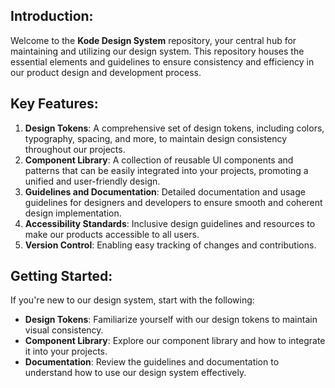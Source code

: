 ## Introduction:
Welcome to the __Kode Design System__ repository, your central hub for maintaining and utilizing our design system. This repository houses the essential elements and guidelines to ensure consistency and efficiency in our product design and development process.

## Key Features:
1. __Design Tokens__: A comprehensive set of design tokens, including colors, typography, spacing, and more, to maintain design consistency throughout our projects.
2. __Component Library__: A collection of reusable UI components and patterns that can be easily integrated into your projects, promoting a unified and user-friendly design.
3. __Guidelines and Documentation__: Detailed documentation and usage guidelines for designers and developers to ensure smooth and coherent design implementation.
4. __Accessibility Standards__: Inclusive design guidelines and resources to make our products accessible to all users.
5. __Version Control__: Enabling easy tracking of changes and contributions.

## Getting Started:
If you're new to our design system, start with the following:
- __Design Tokens__: Familiarize yourself with our design tokens to maintain visual consistency.
- __Component Library__: Explore our component library and how to integrate it into your projects.
- __Documentation__: Review the guidelines and documentation to understand how to use our design system effectively.
